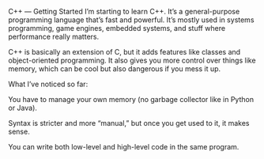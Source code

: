 C++ — Getting Started
I’m starting to learn C++. It’s a general-purpose programming language that’s fast and powerful. It’s mostly used in systems programming, game engines, embedded systems, and stuff where performance really matters.

C++ is basically an extension of C, but it adds features like classes and object-oriented programming. It also gives you more control over things like memory, which can be cool but also dangerous if you mess it up.

What I’ve noticed so far:

You have to manage your own memory (no garbage collector like in Python or Java).

Syntax is stricter and more “manual,” but once you get used to it, it makes sense.

You can write both low-level and high-level code in the same program.

